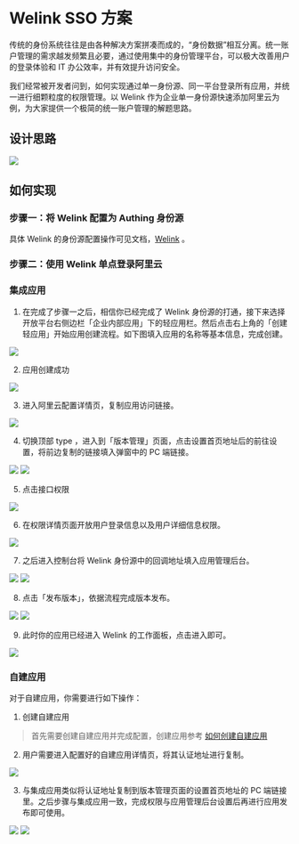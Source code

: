 # Welink SSO 方案

<LastUpdated/>

传统的身份系统往往是由各种解决方案拼凑而成的，“身份数据”相互分离。统一账户管理的需求越发频繁且必要，通过使用集中的身份管理平台，可以极大改善用户的登录体验和 IT 办公效率，并有效提升访问安全。

我们经常被开发者问到，如何实现通过单一身份源、同一平台登录所有应用，并统一进行细颗粒度的权限管理。以 Welink 作为企业单一身份源快速添加阿里云为例，为大家提供一个极简的统一账户管理的解题思路。

## 设计思路

<img src="./images/lark-sso-15.jpeg" class="medium-zoom-image" >

## 如何实现

### 步骤一：将 Welink 配置为 Authing 身份源

具体 Welink 的身份源配置操作可见文档，[Welink](https://docs.authing.cn/v2/guides/connections/enterprise/welink/) 。

### 步骤二：使用 Welink 单点登录阿里云

### 集成应用

1. 在完成了步骤一之后，相信你已经完成了 Welink 身份源的打通，接下来选择开放平台右侧边栏「企业内部应用」下的轻应用栏。然后点击右上角的「创建轻应用」开始应用创建流程。如下图填入应用的名称等基本信息，完成创建。

<img src="./images/2-1.png" class="medium-zoom-image" />

2. 应用创建成功
<img src="./images/2-2.png" class="medium-zoom-image" />

3. 进入阿里云配置详情页，复制应用访问链接。
<img src="./images/2-7.png" class="medium-zoom-image" />

4. 切换顶部 type ，进入到「版本管理」页面，点击设置首页地址后的前往设置，将前边复制的链接填入弹窗中的 PC 端链接。
<img src="./images/2-8.png" class="medium-zoom-image" />
<img src="./images/2-9.png" class="medium-zoom-image" />

5. 点击接口权限
<img src="./images/2-5.png" class="medium-zoom-image" />

6. 在权限详情页面开放用户登录信息以及用户详细信息权限。
<img src="./images/2-6.png" class="medium-zoom-image" />

7. 之后进入控制台将 Welink 身份源中的回调地址填入应用管理后台。
<img src="./images/2-3.png" class="medium-zoom-image" />
<img src="./images/2-4.png" class="medium-zoom-image" />

8. 点击「发布版本」，依据流程完成版本发布。
<img src="./images/2-10.png" class="medium-zoom-image" />
<img src="./images/2-11.png" class="medium-zoom-image" />

9. 此时你的应用已经进入 Welink 的工作面板，点击进入即可。

<img src="./images/2-12.png" class="medium-zoom-image" />


### 自建应用

对于自建应用，你需要进行如下操作：

1. 创建自建应用

> 首先需要创建自建应用并完成配置，创建应用参考 [如何创建自建应用](https://docs.authing.cn/v2/guides/app/create-app.html)

2. 用户需要进入配置好的自建应用详情页，将其认证地址进行复制。

<img src="./images/1-9.png" class="medium-zoom-image" >

3. 与集成应用类似将认证地址复制到版本管理页面的设置首页地址的 PC 端链接里。之后步骤与集成应用一致，完成权限与应用管理后台设置后再进行应用发布即可使用。

<img src="./images/2-9.png" class="medium-zoom-image" >
<img src="./images/2-13.png" class="medium-zoom-image" >
